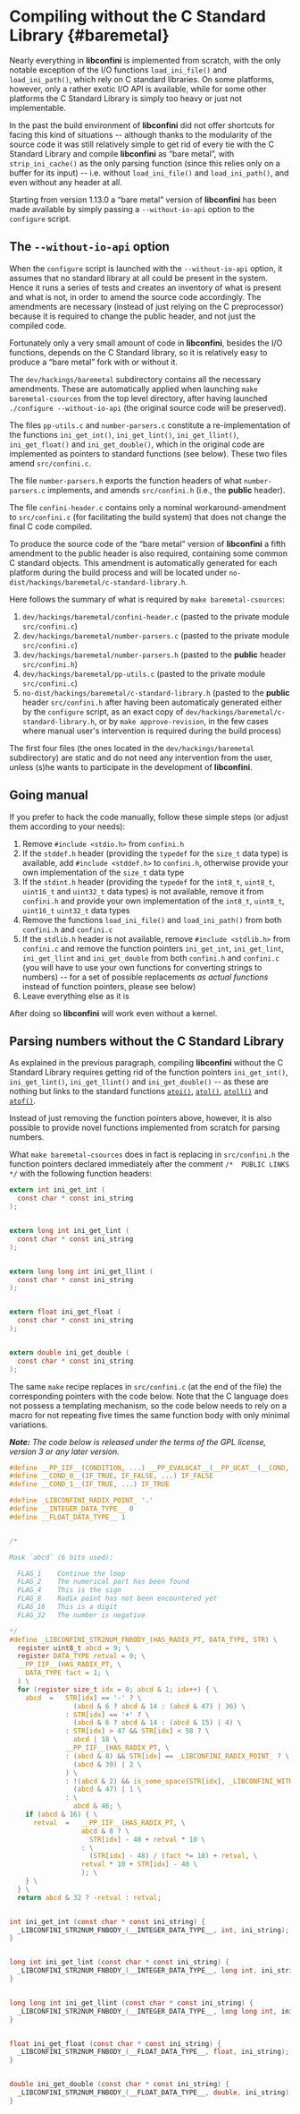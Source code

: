 Compiling without the C Standard Library {#baremetal}
=====================================================

Nearly everything in **libconfini** is implemented from scratch, with the only
notable exception of the I/O functions `load_ini_file()` and `load_ini_path()`,
which rely on C standard libraries. On some platforms, however, only a rather
exotic I/O API is available, while for some other platforms the C Standard
Library is simply too heavy or just not implementable.

In the past the build environment of **libconfini** did not offer shortcuts for
facing this kind of situations -- although thanks to the modularity of the
source code it was still relatively simple to get rid of every tie with the C
Standard Library and compile **libconfini** as “bare metal”, with
`strip_ini_cache()` as the only parsing function (since this relies only on a
buffer for its input) -- i.e. without `load_ini_file()` and `load_ini_path()`,
and even without any header at all.

Starting from version 1.13.0 a “bare metal” version of **libconfini** has been
made available by simply passing a `--without-io-api` option to the `configure`
script.

## The `--without-io-api` option

When the `configure` script is launched with the `--without-io-api` option,
it assumes that no standard library at all could be present in the system.
Hence it runs a series of tests and creates an inventory of what is present and
what is not, in order to amend the source code accordingly. The amendments are
necessary (instead of just relying on the C preprocessor) because it is
required to change the public header, and not just the compiled code.

Fortunately only a very small amount of code in **libconfini**, besides the I/O
functions, depends on the C Standard library, so it is relatively easy to
produce a “bare metal” fork with or without it.

The `dev/hackings/baremetal` subdirectory contains all the necessary
amendments. These are automatically applied when launching `make
baremetal-csources` from the top level directory, after having launched
`./configure --without-io-api` (the original source code will be preserved).

The files `pp-utils.c` and `number-parsers.c` constitute a re-implementation of
the functions `ini_get_int()`, `ini_get_lint()`, `ini_get_llint()`,
`ini_get_float()` and `ini_get_double()`, which in the original code are
implemented as pointers to standard functions (see below). These two files
amend `src/confini.c`.

The file `number-parsers.h` exports the function headers of what
`number-parsers.c` implements, and amends `src/confini.h` (i.e., the **public**
header).

The file `confini-header.c` contains only a nominal workaround-amendment to
`src/confini.c` (for facilitating the build system) that does not change the
final C code compiled.

To produce the source code of the “bare metal” version of **libconfini** a
fifth amendment to the public header is also required, containing some common C
standard objects. This amendment is automatically generated for each platform
during the build process and will be located under
`no-dist/hackings/baremetal/c-standard-library.h`.

Here follows the summary of what is required by `make baremetal-csources`:

1. `dev/hackings/baremetal/confini-header.c` (pasted to the private module
   `src/confini.c`)
2. `dev/hackings/baremetal/number-parsers.c` (pasted to the private module
   `src/confini.c`)
3. `dev/hackings/baremetal/number-parsers.h` (pasted to the **public** header
   `src/confini.h`)
4. `dev/hackings/baremetal/pp-utils.c` (pasted to the private module
   `src/confini.c`)
5. `no-dist/hackings/baremetal/c-standard-library.h` (pasted to the **public**
   header `src/confini.h` after having been automaticaly generated either by
   the `configure` script, as an exact copy of
   `dev/hackings/baremetal/c-standard-library.h`, or by `make
   approve-revision`, in the few cases where manual user's intervention is
   required during the build process)

The first four files (the ones located in the `dev/hackings/baremetal`
subdirectory) are static and do not need any intervention from the user, unless
(s)he wants to participate in the development of **libconfini**.


## Going manual

If you prefer to hack the code manually, follow these simple steps (or adjust
them according to your needs):

1. Remove `#include <stdio.h>` from `confini.h`
2. If the `stddef.h` header (providing the `typedef` for the `size_t` data
   type) is available, add `#include <stddef.h>` to `confini.h`, otherwise
   provide your own implementation of the `size_t` data type
3. If the `stdint.h` header (providing the `typedef` for the `int8_t`,
   `uint8_t`, `uint16_t` and `uint32_t` data types) is not available, remove it
   from `confini.h` and provide your own implementation of the `int8_t`,
   `uint8_t`, `uint16_t` `uint32_t` data types
4. Remove the functions `load_ini_file()` and `load_ini_path()` from both
   `confini.h` and `confini.c`
5. If the `stdlib.h` header is not available, remove `#include <stdlib.h>` from
   `confini.c` and remove the function pointers `ini_get_int`, `ini_get_lint`,
   `ini_get_llint` and `ini_get_double` from both `confini.h` and `confini.c`
   (you will have to use your own functions for converting strings to numbers)
   -- for a set of possible replacements _as actual functions_ instead of
   function pointers, please see below)
6. Leave everything else as it is

After doing so **libconfini** will work even without a kernel.


## Parsing numbers without the C Standard Library

As explained in the previous paragraph, compiling **libconfini** without the C
Standard Library requires getting rid of the function pointers `ini_get_int()`,
`ini_get_lint()`, `ini_get_llint()` and `ini_get_double()` -- as these are
nothing but links to the standard functions [`atoi()`][1], [`atol()`][2],
[`atoll()`][3] and [`atof()`][4].

Instead of just removing the function pointers above, however, it is also
possible to provide novel functions implemented from scratch for parsing
numbers.

What `make baremetal-csources` does in fact is replacing in `src/confini.h` the
function pointers declared immediately after the comment `/*  PUBLIC LINKS  */`
with the following function headers:

```````````````````````````````````` c
extern int ini_get_int (
  const char * const ini_string
);


extern long int ini_get_lint (
  const char * const ini_string
);


extern long long int ini_get_llint (
  const char * const ini_string
);


extern float ini_get_float (
  const char * const ini_string
);


extern double ini_get_double (
  const char * const ini_string
);
````````````````````````````````````

The same `make` recipe replaces in `src/confini.c` (at the end of the file) the
corresponding pointers with the code below. Note that the C language does not
possess a templating mechanism, so the code below needs to rely on a macro for
not repeating five times the same function body with only minimal variations.

_**Note:** The code below is released under the terms of the GPL license,
version 3 or any later version._

````````````````````````````````````````````````````````````````````````````` c
#define __PP_IIF__(CONDITION, ...) __PP_EVALUCAT__(__PP_UCAT__(__COND, CONDITION), _)(__VA_ARGS__, , )
#define __COND_0__(IF_TRUE, IF_FALSE, ...) IF_FALSE
#define __COND_1__(IF_TRUE, ...) IF_TRUE

#define _LIBCONFINI_RADIX_POINT_ '.'
#define __INTEGER_DATA_TYPE__ 0
#define __FLOAT_DATA_TYPE__ 1


/*

Mask `abcd` (6 bits used):

  FLAG_1    Continue the loop
  FLAG_2    The numerical part has been found
  FLAG_4    This is the sign
  FLAG_8    Radix point has not been encountered yet
  FLAG_16   This is a digit
  FLAG_32   The number is negative

*/
#define _LIBCONFINI_STR2NUM_FNBODY_(HAS_RADIX_PT, DATA_TYPE, STR) \
  register uint8_t abcd = 9; \
  register DATA_TYPE retval = 0; \
  __PP_IIF__(HAS_RADIX_PT, \
    DATA_TYPE fact = 1; \
  ) \
  for (register size_t idx = 0; abcd & 1; idx++) { \
    abcd  =   STR[idx] == '-' ? \
                (abcd & 6 ? abcd & 14 : (abcd & 47) | 36) \
              : STR[idx] == '+' ? \
                (abcd & 6 ? abcd & 14 : (abcd & 15) | 4) \
              : STR[idx] > 47 && STR[idx] < 58 ? \
                abcd | 18 \
              __PP_IIF__(HAS_RADIX_PT, \
              : (abcd & 8) && STR[idx] == _LIBCONFINI_RADIX_POINT_ ? \
                (abcd & 39) | 2 \
              ) \
              : !(abcd & 2) && is_some_space(STR[idx], _LIBCONFINI_WITH_EOL_) ? \
                (abcd & 47) | 1 \
              : \
                abcd & 46; \
    if (abcd & 16) { \
      retval  =   __PP_IIF__(HAS_RADIX_PT, \
                  abcd & 8 ? \
                    STR[idx] - 48 + retval * 10 \
                  : \
                    (STR[idx] - 48) / (fact *= 10) + retval, \
                  retval * 10 + STR[idx] - 48 \
                  ); \
    } \
  } \
  return abcd & 32 ? -retval : retval;


int ini_get_int (const char * const ini_string) {
  _LIBCONFINI_STR2NUM_FNBODY_(__INTEGER_DATA_TYPE__, int, ini_string);
}


long int ini_get_lint (const char * const ini_string) {
  _LIBCONFINI_STR2NUM_FNBODY_(__INTEGER_DATA_TYPE__, long int, ini_string);
}


long long int ini_get_llint (const char * const ini_string) {
  _LIBCONFINI_STR2NUM_FNBODY_(__INTEGER_DATA_TYPE__, long long int, ini_string);
}


float ini_get_float (const char * const ini_string) {
  _LIBCONFINI_STR2NUM_FNBODY_(__FLOAT_DATA_TYPE__, float, ini_string);
}


double ini_get_double (const char * const ini_string) {
  _LIBCONFINI_STR2NUM_FNBODY_(__FLOAT_DATA_TYPE__, double, ini_string);
}
`````````````````````````````````````````````````````````````````````````````


[1]: http://www.gnu.org/software/libc/manual/html_node/Parsing-of-Integers.html#index-atoi
[2]: http://www.gnu.org/software/libc/manual/html_node/Parsing-of-Integers.html#index-atol
[3]: http://www.gnu.org/software/libc/manual/html_node/Parsing-of-Integers.html#index-atoll
[4]: http://www.gnu.org/software/libc/manual/html_node/Parsing-of-Integers.html#index-atof

